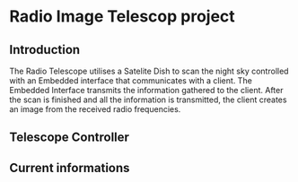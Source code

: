 # Radio Image Telescop project

## Introduction

The Radio Telescope utilises a Satelite Dish to scan the night sky controlled with an Embedded interface that communicates with a client. The Embedded Interface transmits the information gathered to the client. After the scan is finished and all the information is transmitted, the client creates an image from the received radio frequencies.  

## Telescope Controller


## Current informations
